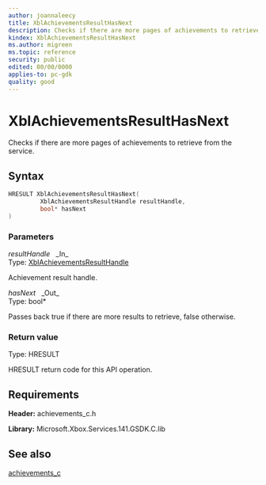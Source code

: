 ```yaml
---
author: joannaleecy
title: XblAchievementsResultHasNext
description: Checks if there are more pages of achievements to retrieve from the service.
kindex: XblAchievementsResultHasNext
ms.author: migreen
ms.topic: reference
security: public
edited: 00/00/0000
applies-to: pc-gdk
quality: good
---
```


# XblAchievementsResultHasNext  

Checks if there are more pages of achievements to retrieve from the service.  

## Syntax  
  
```cpp
HRESULT XblAchievementsResultHasNext(  
         XblAchievementsResultHandle resultHandle,  
         bool* hasNext  
)  
```  
  
### Parameters  
  
*resultHandle* &nbsp;&nbsp;\_In\_  
Type: [XblAchievementsResultHandle](../handles/xblachievementsresulthandle.md)  
  
Achievement result handle.  
  
*hasNext* &nbsp;&nbsp;\_Out\_  
Type: bool*  
  
Passes back true if there are more results to retrieve, false otherwise.  
  
  
### Return value  
Type: HRESULT
  
HRESULT return code for this API operation.
  
## Requirements  
  
**Header:** achievements_c.h
  
**Library:** Microsoft.Xbox.Services.141.GSDK.C.lib
  
## See also  
[achievements_c](../achievements_c_members.md)  
  
  